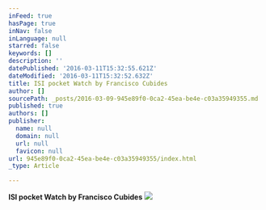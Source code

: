```yaml
---
inFeed: true
hasPage: true
inNav: false
inLanguage: null
starred: false
keywords: []
description: ''
datePublished: '2016-03-11T15:32:55.621Z'
dateModified: '2016-03-11T15:32:52.632Z'
title: ISI pocket Watch by Francisco Cubides
author: []
sourcePath: _posts/2016-03-09-945e89f0-0ca2-45ea-be4e-c03a35949355.md
published: true
authors: []
publisher:
  name: null
  domain: null
  url: null
  favicon: null
url: 945e89f0-0ca2-45ea-be4e-c03a35949355/index.html
_type: Article

---
```

**ISI pocket Watch by Francisco Cubides**
![](https://the-grid-user-content.s3-us-west-2.amazonaws.com/02452436-85db-4b82-aab8-90066712f16e.jpg)